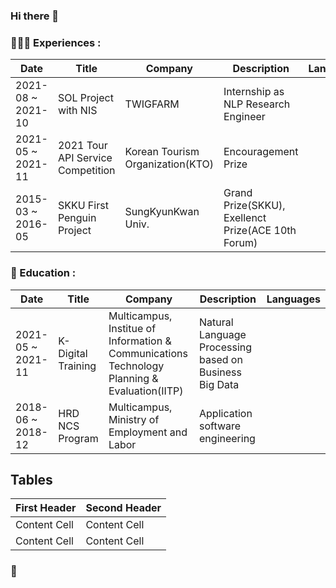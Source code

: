### Hi there 👋

<!--
**213JJH/213JJH** is a ✨ _special_ ✨ repository because its `README.md` (this file) appears on your GitHub profile.

Here are some ideas to get you started:

- 🔭 I’m currently working on ...
- 🌱 I’m currently learning ...
- 👯 I’m looking to collaborate on ...
- 🤔 I’m looking for help with ...
- 💬 Ask me about ...
- 📫 How to reach me: ...
- 😄 Pronouns: ...
- ⚡ Fun fact: ...
-->

### 🧑🏻‍💻  Experiences : 
|Date|Title|Company|Description|Languages|
|---|---|---|---|---|
|2021-08 ~ 2021-10|SOL Project with NIS|TWIGFARM|Internship as NLP Research Engineer|
|2021-05 ~ 2021-11|2021 Tour API Service Competition|Korean Tourism Organization(KTO)|Encouragement Prize|
|2015-03 ~ 2016-05|SKKU First Penguin Project|SungKyunKwan Univ.|Grand Prize(SKKU), Exellenct Prize(ACE 10th Forum)|

### 🌱  Education :
|Date|Title|Company|Description|Languages|
|---|---|---|---|---|
|2021-05 ~ 2021-11|K-Digital Training|Multicampus, Institue of Information & Communications Technology Planning & Evaluation(IITP)|Natural Language Processing based on Business Big Data|
|2018-06 ~ 2018-12|HRD NCS Program|Multicampus, Ministry of Employment and Labor|Application software engineering|

Tables 
------------------------------------------------------------

First Header  | Second Header
------------- | -------------
Content Cell  | Content Cell
Content Cell  | Content Cell


### 💬
